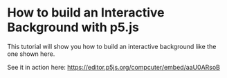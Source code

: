 # How to build an Interactive Background with p5.js

This tutorial will show you how to build an interactive background like the one shown here.

See it in action here: https://editor.p5js.org/compcuter/embed/aaU0ARsoB